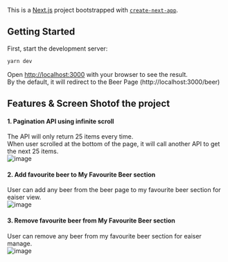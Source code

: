 This is a [Next.js](https://nextjs.org/) project bootstrapped with [`create-next-app`](https://github.com/vercel/next.js/tree/canary/packages/create-next-app).

## Getting Started

First, start the development server:

```bash
yarn dev
```

Open [http://localhost:3000](http://localhost:3000) with your browser to see the result.  
By the default, it will redirect to the Beer Page (http://localhost:3000/beer)

## Features & Screen Shotof the project

#### 1. Pagination API using infinite scroll  
The API will only return 25 items every time.  
When user scrolled at the bottom of the page, it will call another API to get the next 25 items.  
![image](images/infinite-scroll.gif) 
 
#### 2. Add favourite beer to My Favourite Beer section 
User can add any beer from the beer page to my favourite beer section for eaiser view.  
![image](images/add-fav-beer.gif)  

#### 3. Remove favourite beer from My Favourite Beer section
User can remove any beer from my favourite beer section for eaiser manage.  
![image](images/remove-fav-beer.gif)
